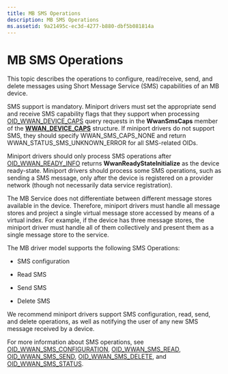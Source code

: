 ```yaml
---
title: MB SMS Operations
description: MB SMS Operations
ms.assetid: 9a21495c-ec3d-4277-b880-dbf5b081814a
---
```


# MB SMS Operations


This topic describes the operations to configure, read/receive, send, and delete messages using Short Message Service (SMS) capabilities of an MB device.

SMS support is mandatory. Miniport drivers must set the appropriate send and receive SMS capability flags that they support when processing [OID\_WWAN\_DEVICE\_CAPS](https://msdn.microsoft.com/library/windows/hardware/ff569824) query requests in the **WwanSmsCaps** member of the [**WWAN\_DEVICE\_CAPS**](https://msdn.microsoft.com/library/windows/hardware/ff571204) structure. If miniport drivers do not support SMS, they should specify WWAN\_SMS\_CAPS\_NONE and return WWAN\_STATUS\_SMS\_UNKNOWN\_ERROR for all SMS-related OIDs.

Miniport drivers should only process SMS operations after [OID\_WWAN\_READY\_INFO](https://msdn.microsoft.com/library/windows/hardware/ff569833) returns **WwanReadyStateInitialize** as the device ready-state. Miniport drivers should process some SMS operations, such as sending a SMS message, only after the device is registered on a provider network (though not necessarily data service registration).

The MB Service does not differentiate between different message stores available in the device. Therefore, miniport drivers must handle all message stores and project a single virtual message store accessed by means of a virtual index. For example, if the device has three message stores, the miniport driver must handle all of them collectively and present them as a single message store to the service.

The MB driver model supports the following SMS Operations:

-   SMS configuration

-   Read SMS

-   Send SMS

-   Delete SMS

We recommend miniport drivers support SMS configuration, read, send, and delete operations, as well as notifying the user of any new SMS message received by a device.

For more information about SMS operations, see [OID\_WWAN\_SMS\_CONFIGURATION](https://msdn.microsoft.com/library/windows/hardware/ff569837), [OID\_WWAN\_SMS\_READ](https://msdn.microsoft.com/library/windows/hardware/ff569839), [OID\_WWAN\_SMS\_SEND](https://msdn.microsoft.com/library/windows/hardware/ff569840), [OID\_WWAN\_SMS\_DELETE](https://msdn.microsoft.com/library/windows/hardware/ff569838), and [OID\_WWAN\_SMS\_STATUS](https://msdn.microsoft.com/library/windows/hardware/ff569841).

 

 






